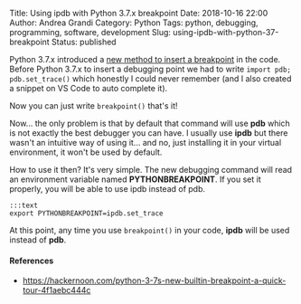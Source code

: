 Title: Using ipdb with Python 3.7.x breakpoint
Date: 2018-10-16 22:00
Author: Andrea Grandi
Category: Python
Tags: python, debugging, programming, software, development
Slug: using-ipdb-with-python-37-breakpoint
Status: published

Python 3.7.x introduced a [new method to insert a breakpoint](https://docs.python.org/3/whatsnew/3.7.html#pep-553-built-in-breakpoint) in the code.
Before Python 3.7.x to insert a debugging point we had to write ```import pdb; pdb.set_trace()``` which honestly I could never remember (and I also created a snippet on VS Code to auto complete it).

Now you can just write ```breakpoint()``` that's it!

Now... the only problem is that by default that command will use **pdb** which is not exactly the best debugger you can have. I usually use **ipdb** but there wasn't an intuitive way of using it... and no, just installing it in your virtual environment, it won't be used by default.

How to use it then? It's very simple. The new debugging command will read an environment variable named **PYTHONBREAKPOINT**. If you set it properly, you will be able to use ipdb instead of pdb.

    :::text
    export PYTHONBREAKPOINT=ipdb.set_trace

At this point, any time you use `breakpoint()` in your code, **ipdb** will be used instead of **pdb**.

#### References
* https://hackernoon.com/python-3-7s-new-builtin-breakpoint-a-quick-tour-4f1aebc444c

